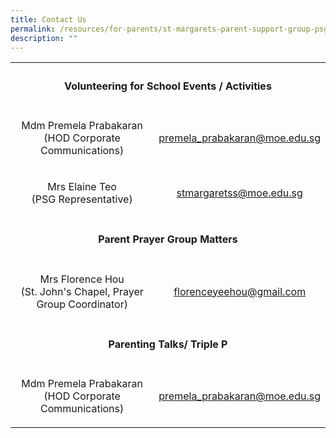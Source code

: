 ```yaml
---
title: Contact Us
permalink: /resources/for-parents/st-margarets-parent-support-group-psg/contact-us/
description: ""
---
```


<table>
  <tr>
		<th colspan="2"><h4 align="center">Volunteering for School Events / Activities</h4></th>
  </tr>
	<tr>
		<td><p align="center">Mdm Premela Prabakaran<br>(HOD Corporate Communications)</p></td>
    <td><p align="center"><a href="mailto:premela_prabakaran@moe.edu.sg" target="_blank" rel="noopener noreferrer">premela_prabakaran@moe.edu.sg</a></p></td>
  </tr>
  <tr>
		<td><p align="center">Mrs Elaine Teo<br>(PSG Representative)</p></td>
    <td><p align="center"><a href="mailto:stmargaretss@moe.edu.sg" target="_blank" rel="noopener noreferrer">stmargaretss@moe.edu.sg</a></p></td>
  </tr>
  <tr>
		<td colspan="2"><h4 align="center">Parent Prayer Group Matters</h4></td>
  </tr>
  <tr>
		<td><p align="center">Mrs Florence Hou<br>(St. John's Chapel, Prayer Group Coordinator)</p></td>
    <td><p align="center"><a href="mailto:florenceyeehou@gmail.com" target="_blank" rel="noopener noreferrer">florenceyeehou@gmail.com</a></p></td>
</tr>
  <tr>
		<td colspan="2"><h4 align="center">Parenting Talks/ Triple P</h4></td>
  </tr>
  <tr>
		<td><p align="center">Mdm Premela Prabakaran <br>(HOD Corporate Communications)</p></td>
    <td><p align="center"><a href="mailto:premela_prabakaran@moe.edu.sg" target="_blank" rel="noopener noreferrer">premela_prabakaran@moe.edu.sg</a></p></td>
  </tr>
</table>
